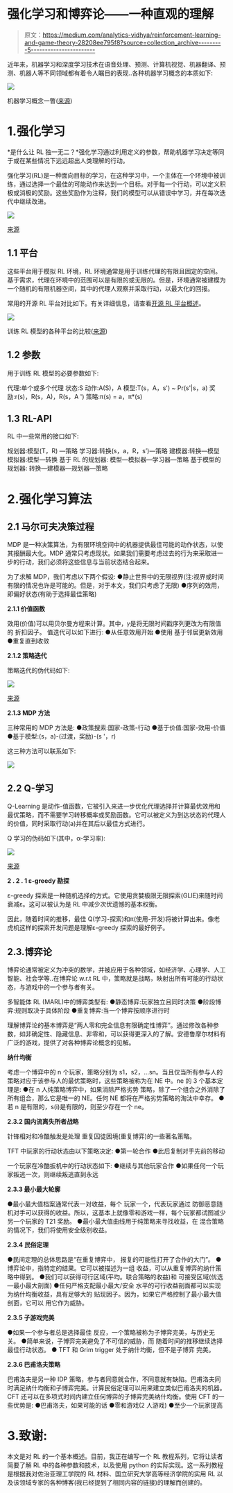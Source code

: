 # 强化学习和博弈论——一种直观的理解

> 原文：<https://medium.com/analytics-vidhya/reinforcement-learning-and-game-theory-28208ee795f8?source=collection_archive---------5----------------------->

近年来，机器学习和深度学习技术在语音处理、预测、计算机视觉、机器翻译、预测、机器人等不同领域都有着令人瞩目的表现..各种机器学习概念的本质如下:

![](img/889a3c7f240dfe52aa0d20cd41344101.png)

机器学习概念一瞥([来源](https://www.analyticsvidhya.com/blog/2016/12/artificial-intelligence-demystified/))

# 1.强化学习

*是什么让 RL 独一无二？*强化学习通过利用定义的参数，帮助机器学习决定等同于或在某些情况下远远超出人类理解的行动。

强化学习(RL)是一种面向目标的学习，在这种学习中，一个主体在一个环境中被训练，通过选择一个最佳的可能动作来达到一个目标。对于每一个行动，可以定义积极或消极的奖励。这些奖励作为注释，我们的模型可以从错误中学习，并在每次迭代中继续改进。

![](img/f413dc2b5005f79833f72ba2f4cf0bee.png)

[来源](https://perfectial.com/blog/reinforcement-learning-applications/)

## 1.1 平台

这些平台用于模拟 RL 环境，RL 环境通常是用于训练代理的有限且固定的空间。基于需求，代理在环境中的范围可以是有限的或无限的。但是，环境通常被建模为一个随机的有限机器空间，其中的代理人观察并采取行动，以最大化的回报。

常用的开源 RL 平台对比如下。有关详细信息，请查看[开源 RL 平台概述](https://www.analyticsvidhya.com/blog/2016/12/getting-ready-for-ai-based-gaming-agents-overview-of-open-source-reinforcement-learning-platforms/)。

![](img/20d42075a3b059fdfe97e5fca44d6c57.png)

训练 RL 模型的各种平台的比较([来源](https://www.analyticsvidhya.com/blog/2016/12/getting-ready-for-ai-based-gaming-agents-overview-of-open-source-reinforcement-learning-platforms/))

## 1.2 参数

用于训练 RL 模型的必要参数如下:

代理:单个或多个代理
状态:S
动作:A(S)，A
模型:T(s，A，s') ~ Pr(s'|s，a)
奖励:r(s)，R(s，A)，R(s，A ')
策略:π(s) = a，π*(s)

## 1.3 RL-API

RL 中一些常用的接口如下:

规划器:模型(T，R) —策略
学习器:转换(s，a，R，s’)—策略
建模器:转换—模型
模拟器:模型—转换
基于 RL 的规划器:
模型—模拟器—学习器—策略
基于模型的规划器:
转换—建模器—规划器—策略

# 2.强化学习算法

## 2.1 马尔可夫决策过程

MDP 是一种决策算法，为有限环境空间中的机器提供最佳可能的动作状态，以使其报酬最大化。MDP 通常只考虑现状。如果我们需要考虑过去的行为来采取进一步的行动，我们必须将这些信息与当前状态结合起来。

为了求解 MDP，我们考虑以下两个假设:
●静止世界中的无限视界(注:视界或时间有限的情况也许是可能的。但是，对于本文，我们只考虑了无限)
●序列的效用，即偏好状态(有助于选择最佳策略)

**2.1.1 价值函数**

效用(价值)可以用贝尔曼方程来计算。其中，𝛾是将无限时间戳序列更改为有限值的
折扣因子。
值迭代可以如下进行:
●从任意效用开始
●使用
基于邻居更新效用●重复直到收敛

**2.1.2 策略迭代**

策略迭代的伪代码如下:

![](img/83c0084dde726cbabee161e9b1bf6625.png)

[来源](/@m.alzantot/deep-reinforcement-learning-demysitifed-episode-2-policy-iteration-value-iteration-and-q-978f9e89ddaa)

**2.1.3 MDP 方法**

三种常用的 MDP 方法是:
●政策搜索:国家-政策-行动
●基于价值:国家-效用-价值
●基于模型:(s，a)-(过渡，奖励)-(s '，r)

这三种方法可以联系如下:

![](img/18b7662200cf41cf008f36125af5b777.png)

## 2.2 Q-学习

Q-Learning 是动作-值函数，它被引入来进一步优化代理选择并计算最优效用和最优策略，而不需要学习转移概率或奖励函数。它可以被定义为到达状态的代理人的价值，同时采取行动(a)并在其后以最佳方式进行。

Q 学习的伪码如下(其中，α-学习率):

![](img/b50eeb9834cae18c26259310e9ae923e.png)

[来源](http://incompleteideas.net/book/first/ebook/node65.html)

**2 . 2 . 1 ɛ-greedy 勘探**

ɛ-greedy 探索是一种随机选择的方式。它使用贪婪极限无限探索(GLIE)来随时间衰减ɛ。这可以被认为是 RL 中减少次优遗憾的基本权衡。

因此，随着时间的推移，最佳 Q(学习-探索)和π(使用-开发)将被计算出来。像老虎机这样的探索开发问题是理解ɛ-greedy 探索的最好例子。

## 2.3.博弈论

博弈论通常被定义为冲突的数学，并被应用于各种领域，如经济学、心理学、人工智能、社会学等..在博弈论 w.r.t RL 中，策略就是战略，映射出所有可能的行动状态，与游戏中的一个参与者有关。

多智能体 RL (MARL)中的博弈类型有:
●静态博弈:玩家独立且同时决策
●阶段博弈:规则取决于具体阶段
●重复博弈:当一个博弈按顺序进行时

理解博弈论的基本博弈是“两人零和完全信息有限确定性博弈”。通过修改各种参数，如非确定性、隐藏信息、非零和，可以获得更深入的了解。安德鲁摩尔材料有广泛的游戏，提供了对各种博弈论概念的见解。

**纳什均衡**

考虑一个博弈中的 n 个玩家，策略分别为 s1，s2，…sn。当且仅当所有参与人的策略对应于该参与人的最优策略时，这些策略被称为在 NE 中。ne 的 3 个基本定理是:
●在 n 人纯策略博弈中，如果消除严格劣势
策略，除了一个组合之外消除了所有组合，那么它是唯一的 NE。任何 NE 都将在严格劣势策略的淘汰中幸存。
●若 n 是有限的，s(i)是有限的，则至少存在一个 ne。

**2.3.2 国内流离失所者战略**

针锋相对和冷酷触发是处理
重复囚徒困境(重复博弈)的一些著名策略。

TFT 中玩家的行动状态由以下策略决定:
●第一轮合作
●此后复制对手先前的移动

一个玩家在冷酷扳机中的行动状态如下:
●继续与其他玩家合作
●如果任何一个玩家叛逃一次，则继续叛逃直到永远

**2.3.3 最小最大轮廓**

●最小最大值档案通常代表一对收益，每个
玩家一个，代表玩家通过
防御恶意随机对手可以获得的收益。所以，这基本上就像零和游戏一样，每个玩家都试图减少另一个玩家的 T21 奖励。
●最小最大值曲线用于纯策略来寻找收益，在
混合策略的情况下，我们将使用安全级别收益。

**2.3.4 民俗定理**

●民间定理的总体思路是“在重复博弈中，
报复的可能性打开了合作的大门”。
●博弈论中，指特定的结果。它可以被描述为一组
收益，可以从重复博弈的纳什策略中得到。
●我们可以获得可行区域(平均。联合策略的收益)和
可接受区域(优选—最小最大剖面)
●任何严格支配最小最大/安全
水平的可行收益剖面都可以实现为纳什均衡收益，具有足够大的
贴现因子。因为，如果它严格控制了最小最大值剖面，它可以
用它作为威胁。

**2.3.5 子游戏完美**

●如果一个参与者总是选择最佳
反应，一个策略被称为子博弈完美，与历史无关。
●简单来说，子博弈完美避免了不可信的威胁，而
随着时间的推移继续选择最佳行动状态。
● TFT 和 Grim trigger 处于纳什均衡，但不是子博弈
完美。

**2.3.6 巴甫洛夫策略**

巴甫洛夫是另一种 IDP 策略，参与者同意就合作，不同意就有缺陷。巴甫洛夫同时满足纳什均衡和子博弈完美。计算民俗定理可以用来建立类似巴甫洛夫的机器。CFT 还可以在多项式时间内建立任何博弈的子博弈完美纳什均衡。使用 CFT 的一些优势是:
●巴甫洛夫，如果可能的话
●零和游戏(2 人游戏)
●至少一个玩家提高

# 3.致谢:

本文是对 RL 的一个基本概述。目前，我正在编写一个 RL 教程系列，它将让读者简要了解 RL 中的各种参数和技术，以及使用 python 的实际实现。这一系列教程是根据我对佐治亚理工学院的 RL 材料、国立研究大学高等经济学院的实用 RL 以及该领域专家的各种博客(我已经提到了相同内容的链接)的理解而创建的。